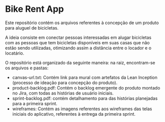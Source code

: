 # Bike Rent App
Este repositório contém os arquivos referentes à concepção de um produto para aluguel de bicicletas.

A ideia consiste em conectar pessoas interessadas em alugar bicicletas com as pessoas que tem bicicletas disponíveis em suas casas que não estão sendo utilizadas, otimizando assim a distância entre o locador e o locatário.

O repositório está organizado da seguinte maneira: na raiz, encontram-se os arquivos e pastas:

- canvas-url.txt: Contém link para mural com artefatos da Lean Inception (processo de ideação para concepção do produto).
- product-backlog.pdf: Contém o backlog emergente do produto montado no Jira, com todas as histórias de usuário iniciais.
- sprint-backlog.pdf: contém detalhamento para das histórias planejadas para a primeira sprint.
- wireframes: Contém as imagens referentes aos wireframes das telas iniciais do aplicativo, referentes à entrega da primeira sprint.
